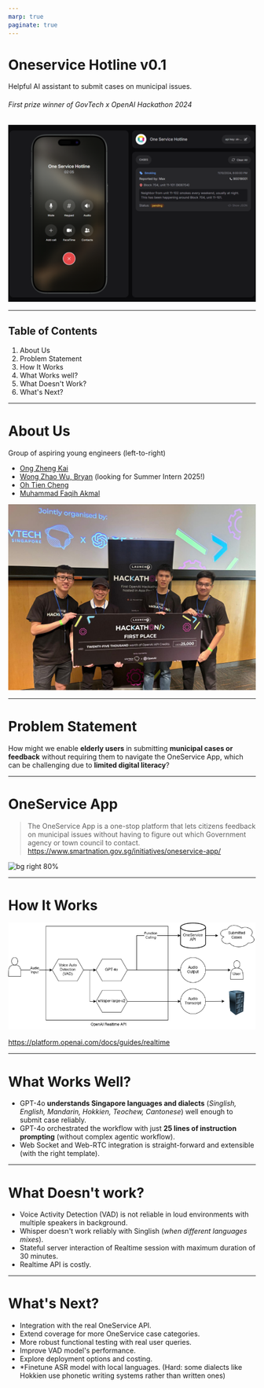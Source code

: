 ```yaml
---
marp: true
paginate: true
---
```


# **Oneservice Hotline v0.1**

Helpful AI assistant to submit cases on municipal issues.

###### First prize winner of GovTech x OpenAI Hackathon 2024
 

![bg right:45% 95%](./images/app.png)

---
## Table of Contents
1. About Us
1. Problem Statement
1. How It Works
1. What Works well?
1. What Doesn't Work?
1. What's Next?


---

# About Us
Group of aspiring young engineers
(left-to-right)

-  [Ong Zheng Kai](https://www.linkedin.com/in/ong-zheng-kai)
-  [Wong Zhao Wu, Bryan](https://www.linkedin.com/in/zw-wong/) (looking for Summer Intern 2025!)
-  [Oh Tien Cheng](https://www.linkedin.com/in/ohtiencheng)
-  [Muhammad Faqih Akmal](https://www.linkedin.com/in/faqih-akmal/)

![bg left](./images/team-pic.jpg)


---

# Problem Statement

How might we enable **elderly users** in submitting **municipal cases or feedback** without requiring them to navigate the OneService App, which can be challenging due to **limited digital literacy**?


---

# OneService App

> The OneService App is a one-stop platform that lets citizens feedback on municipal issues without having to figure out which Government agency or town council to contact.
https://www.smartnation.gov.sg/initiatives/oneservice-app/

![bg right 80%](https://www.oneservice.gov.sg/images/default-source/default-album/homepage-artwork.png?sfvrsn=fab74b4f_1)

---

# How It Works
![w:1100 h:460](./images/architecture.drawio.png)

https://platform.openai.com/docs/guides/realtime

---
# What Works Well?

- GPT-4o **understands Singapore languages and dialects** (*Singlish, English, Mandarin, Hokkien, Teochew, Cantonese*) well enough to submit case reliably.
- GPT-4o orchestrated the workflow with just **25 lines of instruction prompting** (without complex agentic workflow).
- Web Socket and Web-RTC integration is straight-forward and extensible (with the right template).

---

# What Doesn't work?
- Voice Activity Detection (VAD) is not reliable in loud environments with multiple speakers in background.
- Whisper doesn't work reliably with Singlish (*when different languages mixes*).
- Stateful server interaction of Realtime session with maximum duration of 30 minutes.
- Realtime API is costly.

---
# What's Next?
- Integration with the real OneService API.
- Extend coverage for more OneService case categories.
- More robust functional testing with real user queries.
- Improve VAD model's performance.
- Explore deployment options and costing.
- *Finetune ASR model with local languages. (Hard: some dialects like Hokkien use phonetic writing systems rather than written ones)

